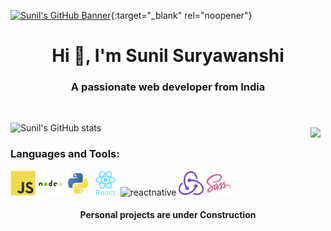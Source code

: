 
[![Sunil's GitHub Banner](./my.gif)](http://suryawanshi.tech){:target="_blank" rel="noopener"}

 <h1 align="center">Hi 👋, I'm Sunil Suryawanshi</h1>
<h3 align="center">A passionate web developer from India</h3>
<br>
<!-- <p align="left"> <img src="https://komarev.com/ghpvc/?username=sunilsuryawanshi939&label=Profile%20views&color=0e75b6&style=flat" alt="sunilsuryawanshi939" /> </p> -->

![Sunil's GitHub stats](https://github-readme-stats.vercel.app/api?username=sunilsuryawanshi939&show_icons=true&theme=radical)<img align="right" style="margin:0.5rem" src="https://github-readme-stats.vercel.app/api/top-langs/?username=sunilsuryawanshi939&hide=html,css&title_color=ffffff&text_color=c9cacc&icon_color=4AB197&bg_color=1A2B34" />
<!-- ![Sunil's GitHub stats](https://github-readme-stats.vercel.app/api?username=07SRAJE&show_icons=true&theme=chartreuse-dark) -->

 <h3 align="left">Languages and Tools:</h3>
<p align="left">
<img src="https://raw.githubusercontent.com/devicons/devicon/master/icons/javascript/javascript-original.svg" alt="javascript" width="40" height="40"/>
<img src="https://raw.githubusercontent.com/devicons/devicon/master/icons/nodejs/nodejs-original-wordmark.svg" alt="nodejs" width="40" height="40"/> 
<img src="https://raw.githubusercontent.com/devicons/devicon/master/icons/python/python-original.svg" alt="python" width="40" height="40"/>
<img src="https://raw.githubusercontent.com/devicons/devicon/master/icons/react/react-original-wordmark.svg" alt="react" width="40" height="40"/>
<img src="https://reactnative.dev/img/header_logo.svg" alt="reactnative" width="40" height="40"/> 
<img src="https://raw.githubusercontent.com/devicons/devicon/master/icons/redux/redux-original.svg" alt="redux" width="40" height="40"/> 
<img src="https://raw.githubusercontent.com/devicons/devicon/master/icons/sass/sass-original.svg" alt="sass" width="40" height="40"/> 
</p>
<h4 align="center">Personal projects are under Construction </h4>
